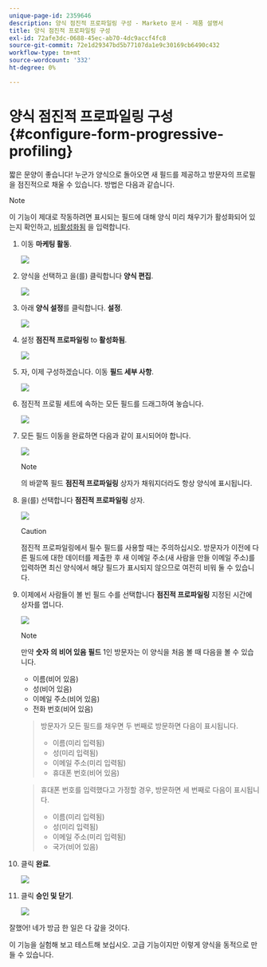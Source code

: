 ```yaml
---
unique-page-id: 2359646
description: 양식 점진적 프로파일링 구성 - Marketo 문서 - 제품 설명서
title: 양식 점진적 프로파일링 구성
exl-id: 72afe3dc-0688-45ec-ab70-4dc9accf4fc8
source-git-commit: 72e1d29347bd5b77107da1e9c30169cb6490c432
workflow-type: tm+mt
source-wordcount: '332'
ht-degree: 0%

---
```


# 양식 점진적 프로파일링 구성 {#configure-form-progressive-profiling}

짧은 문양이 좋습니다! 누군가 양식으로 돌아오면 새 필드를 제공하고 방문자의 프로필을 점진적으로 채울 수 있습니다. 방법은 다음과 같습니다.

>[!NOTE]
>
>이 기능이 제대로 작동하려면 표시되는 필드에 대해 양식 미리 채우기가 활성화되어 있는지 확인하고, [비활성화됨](/help/marketo/product-docs/demand-generation/forms/form-fields/disable-pre-fill-for-a-form-field.md) 을 입력합니다.

1. 이동 **마케팅 활동**.

   ![](assets/ma-1.png)

1. 양식을 선택하고 을(를) 클릭합니다 **양식 편집**.

   ![](assets/image2014-9-15-12-3a31-3a20.png)

1. 아래 **양식 설정**&#x200B;를 클릭합니다. **설정**.

   ![](assets/image2014-9-15-12-3a31-3a29.png)

1. 설정 **점진적 프로파일링** to **활성화됨**.

   ![](assets/image2014-9-15-12-3a31-3a47.png)

1. 자, 이제 구성하겠습니다. 이동 **필드 세부 사항**.

   ![](assets/image2014-9-15-12-3a31-3a55.png)

1. 점진적 프로필 세트에 속하는 모든 필드를 드래그하여 놓습니다.

   ![](assets/image2014-9-15-12-3a32-3a3.png)

1. 모든 필드 이동을 완료하면 다음과 같이 표시되어야 합니다.

   ![](assets/image2014-9-15-12-3a32-3a12.png)

   >[!NOTE]
   >
   >의 바깥쪽 필드 **점진적 프로파일링** 상자가 채워지더라도 항상 양식에 표시됩니다.

1. 을(를) 선택합니다 **점진적 프로파일링** 상자.

   ![](assets/image2014-9-15-12-3a32-3a19.png)

   >[!CAUTION]
   >
   >점진적 프로파일링에서 필수 필드를 사용할 때는 주의하십시오. 방문자가 이전에 다른 필드에 대한 데이터를 제출한 후 새 이메일 주소(새 사람을 만들 이메일 주소)를 입력하면 최신 양식에서 해당 필드가 표시되지 않으므로 여전히 비워 둘 수 있습니다.

1. 이제에서 사람들이 볼 빈 필드 수를 선택합니다 **점진적 프로파일링** 지정된 시간에 상자를 엽니다.

   ![](assets/image2014-9-15-12-3a32-3a26.png)

   >[!NOTE]
   >
   >만약 **숫자** **의** **비어 있음** **필드** 1인 방문자는 이 양식을 처음 볼 때 다음을 볼 수 있습니다.
   >
   >* 이름(비어 있음)
   >* 성(비어 있음)
   >* 이메일 주소(비어 있음)
   >* 전화 번호(비어 있음)

   >
   >방문자가 모든 필드를 채우면 두 번째로 방문하면 다음이 표시됩니다.
   >
   >* 이름(미리 입력됨)
   >* 성(미리 입력됨)
   >* 이메일 주소(미리 입력됨)
   >* 휴대폰 번호(비어 있음)

   >
   >휴대폰 번호를 입력했다고 가정할 경우, 방문하면 세 번째로 다음이 표시됩니다.
   >
   >* 이름(미리 입력됨)
   >* 성(미리 입력됨)
   >* 이메일 주소(미리 입력됨)
   >* 국가(비어 있음)


1. 클릭 **완료**.

   ![](assets/image2014-9-15-12-3a33-3a35.png)

1. 클릭 **승인 및 닫기**.

   ![](assets/image2014-9-15-12-3a33-3a45.png)

잘했어! 네가 방금 한 일은 다 갚을 것이다.

이 기능을 실험해 보고 테스트해 보십시오. 고급 기능이지만 이렇게 양식을 동적으로 만들 수 있습니다.
